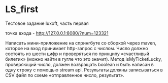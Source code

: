 # LS_first
Тестовое задание luxoft, часть первая

точка входа - http://127.0.0.1:8080/?num=123321 

Написать мини-приложение на спрингбуте со сборкой через maven, которое на вход принимает http-запрос с числом. Число должно состоять из шести цифр и проверяться по принципу «счастливый билетик» (можно найти в гугле что это значит). Метод isMyTicketLucky, проверяющий число, должен возвращать boolean и быть написан в одну строку с помощью stream api. Результаты должны записываться в CSV файл по схеме «отправленное число, результат».
